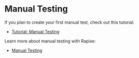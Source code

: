# Manual Testing

If you plan to create your first manual test, check out this tutorial:

- [Tutorial: Manual Testing](/Guide/tutorial_exploratory_testing/)

Learn more about manual testing with Rapise:

- [Manual Testing](/Guide/manual_testing/)